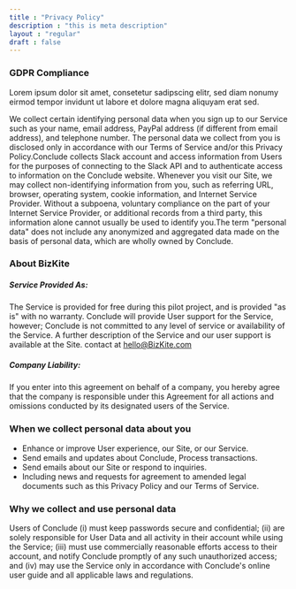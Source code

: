 ```yaml
---
title : "Privacy Policy"
description : "this is meta description"
layout : "regular"
draft : false
---
```


### GDPR Compliance
Lorem ipsum dolor sit amet, consetetur sadipscing elitr, sed diam nonumy eirmod tempor invidunt ut labore et dolore magna aliquyam erat sed.

We collect certain identifying personal data when you sign up to our Service such as your name, email
address, PayPal address (if different from email address), and telephone number. The personal data we
collect from you is disclosed only in accordance with our Terms of Service and/or this Privacy
Policy.Conclude collects Slack account and access information from Users for the purposes of connecting to
the Slack API and to authenticate access to information on the Conclude website. Whenever you visit our
Site, we may collect non-identifying information from you, such as referring URL, browser, operating system,
cookie information, and Internet Service Provider. Without a subpoena, voluntary compliance on the part of
your Internet Service Provider, or additional records from a third party, this information alone cannot
usually be used to identify you.The term "personal data" does not include any anonymized and aggregated data
made on the basis of personal data, which are wholly owned by Conclude.

### About BizKite
##### Service Provided As:
The Service is provided for free during this pilot project, and is provided "as is" with
no warranty. Conclude will provide User support for the Service, however; Conclude is not committed to any
level of service or availability of the Service. A further description of the Service and our user support
is available at the Site. contact at [hello@BizKite.com](mailto:hello@BizKite.com)


##### Company Liability:
If you enter into this agreement on behalf of a company, you hereby agree that the company is responsible
under this Agreement for all actions and omissions conducted by its designated users of the Service.

### When we collect personal data about you

* Enhance or improve User experience, our Site, or our Service.
* Send emails and updates about Conclude, Process transactions.
* Send emails about our Site or respond to inquiries.
* Including news and requests for agreement to amended legal documents such as this Privacy Policy and our Terms of Service.

### Why we collect and use personal data
Users of Conclude (i) must keep passwords secure and confidential; (ii) are solely responsible for User
Data and all activity in their account while using the Service; (iii) must use commercially reasonable
efforts access to their account, and notify Conclude promptly of any such unauthorized access; and (iv) may
use the Service only in accordance with Conclude's online user guide and all applicable laws and
regulations.